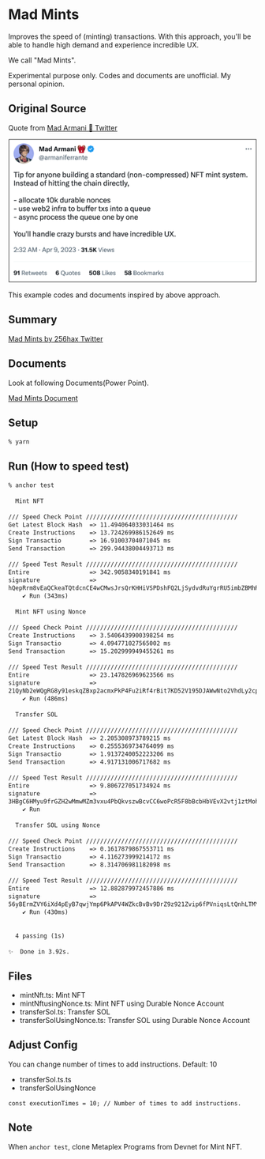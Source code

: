 # Mad Mints
Improves the speed of (minting) transactions. With this approach, you'll be able to handle high demand and experience incredible UX.  

We call "Mad Mints".  

Experimental purpose only. Codes and documents are unofficial. My personal opinion.

## Original Source
Quote from [Mad Armani 🎒 Twitter](https://twitter.com/armaniferrante/status/1644755048436736001)

![Tweet](https://github.com/256hax/mad-mints/blob/main/docs/screenshot/armani-tweet.png?raw=true)

This example codes and documents inspired by above approach.

## Summary
[Mad Mints by 256hax Twitter](https://twitter.com/256hax/status/1661189677406208001)

## Documents
Look at following Documents(Power Point).

[Mad Mints Document](https://github.com/256hax/mad-mints/blob/main/docs/Mad-Mints.pptx)

## Setup
```
% yarn
```

## Run (How to speed test)
```
% anchor test

  Mint NFT

/// Speed Check Point ///////////////////////////////////////////
Get Latest Block Hash  => 11.494064033031464 ms
Create Instructions    => 13.724269986152649 ms
Sign Transactio        => 16.91003704071045 ms
Send Transaction       => 299.94438004493713 ms

/// Speed Test Result ///////////////////////////////////////////
Entire                 => 342.9058340191841 ms
signature              => hQepRrm8vEaQCkeaTQtdcnCE4wCMwsJrsQrKHHiVSPDshFQ2LjSydvdRuYgrRU5imbZBMhRNsmZGYxg9HsFkxVP
    ✔ Run (343ms)

  Mint NFT using Nonce

/// Speed Check Point ///////////////////////////////////////////
Create Instructions    => 3.5406439900398254 ms
Sign Transactio        => 4.094771027565002 ms
Send Transaction       => 15.202999949455261 ms

/// Speed Test Result ///////////////////////////////////////////
Entire                 => 23.147826969623566 ms
signature              => 21QyNb2eWQgRG8y91eskqZBxp2acmxPkP4Fu2iRf4rBit7KD52V195DJAWwNto2VhdLy2cpDtmXNeAFYAqufM1Vk
    ✔ Run (486ms)

  Transfer SOL

/// Speed Check Point ///////////////////////////////////////////
Get Latest Block Hash  => 2.205308973789215 ms
Create Instructions    => 0.2555369734764099 ms
Sign Transactio        => 1.9137240052223206 ms
Send Transaction       => 4.917131006717682 ms

/// Speed Test Result ///////////////////////////////////////////
Entire                 => 9.806727051734924 ms
signature              => 3HBgC6HMyu9frGZH2wMmwMZm3vxu4PbQkvszwBcvCC6woPcR5F8bBcbHbVEvX2vtj1ztMohpeczwuGH5UEmkBmLB
    ✔ Run

  Transfer SOL using Nonce

/// Speed Check Point ///////////////////////////////////////////
Create Instructions    => 0.1617879867553711 ms
Sign Transactio        => 4.116273999214172 ms
Send Transaction       => 8.314706981182098 ms

/// Speed Test Result ///////////////////////////////////////////
Entire                 => 12.882879972457886 ms
signature              => 56yBErmZVY6iXd4pEyB7qwjYmp6PkAPV4WZkcBvBv9DrZ9z921Zvip6fPVniqsLtQnhLTMYFzT2jErs18vj7tT5V
    ✔ Run (430ms)


  4 passing (1s)

✨  Done in 3.92s.
```

## Files
- mintNft.ts: Mint NFT
- mintNftusingNonce.ts: Mint NFT using Durable Nonce Account
- transferSol.ts: Transfer SOL
- transferSolUsingNonce.ts: Transfer SOL using Durable Nonce Account

## Adjust Config
You can change number of times to add instructions. Default: 10
- transferSol.ts.ts
- transferSolUsingNonce

```
const executionTimes = 10; // Number of times to add instructions.
```

## Note
When `anchor test`, clone Metaplex Programs from Devnet for Mint NFT.